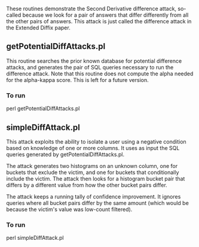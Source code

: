 
These routines demonstrate the Second Derivative difference attack, so-called because we look for a pair of answers that differ differently from all the other pairs of answers. This attack is just called the difference attack in the Extended Diffix paper.

## getPotentialDiffAttacks.pl

This routine searches the prior known database for potential difference attacks, and generates the pair of SQL queries necessary to run the difference attack. Note that this routine does not compute the alpha needed for the alpha-kappa score. This is left for a future version.

### To run

perl getPotentialDiffAttacks.pl

## simpleDiffAttack.pl

This attack exploits the ability to isolate a user using a negative condition based on knowledge of one or more columns. It uses as input the SQL queries generated by getPotentialDiffAttacks.pl.

The attack generates two histograms on an unknown column, one for buckets that exclude the victim, and one for buckets that conditionally include the victim. The attack then looks for a histogram bucket pair that differs by a different value from how the other bucket pairs differ.

The attack keeps a running tally of confidence improvement. It ignores queries where all bucket pairs differ by the same amount (which would be because the victim's value was low-count filtered).

### To run

perl simpleDiffAttack.pl
